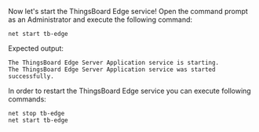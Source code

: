 Now let's start the ThingsBoard Edge service!
Open the command prompt as an Administrator and execute the following command:

```shell
net start tb-edge
```

Expected output:

```text
The ThingsBoard Edge Server Application service is starting.
The ThingsBoard Edge Server Application service was started successfully.
```

In order to restart the ThingsBoard Edge service you can execute following commands:

```shell
net stop tb-edge
net start tb-edge
```
